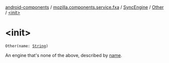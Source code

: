 [android-components](../../../index.md) / [mozilla.components.service.fxa](../../index.md) / [SyncEngine](../index.md) / [Other](index.md) / [&lt;init&gt;](./-init-.md)

# &lt;init&gt;

`Other(name: `[`String`](https://kotlinlang.org/api/latest/jvm/stdlib/kotlin/-string/index.html)`)`

An engine that's none of the above, described by [name](name.md).

